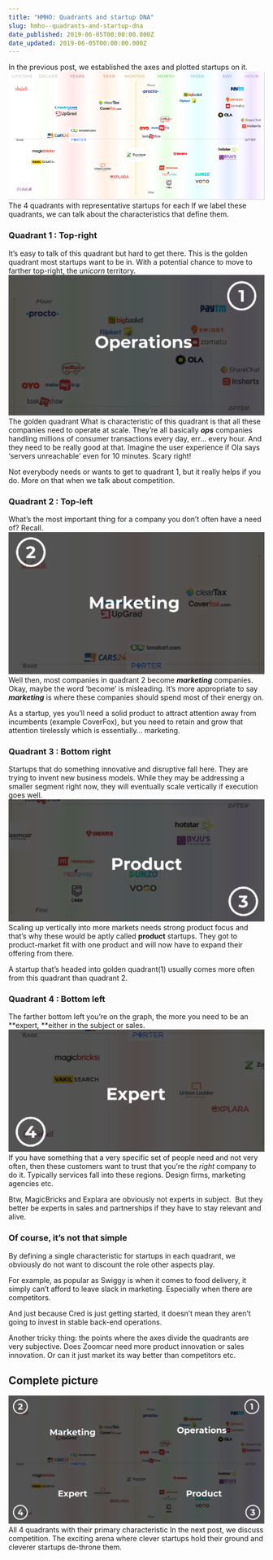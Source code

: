 ```yaml
---
title: "HMHO: Quadrants and startup DNA"
slug: hmho--quadrants-and-startup-dna
date_published: 2019-06-05T00:00:00.000Z
date_updated: 2019-06-05T00:00:00.000Z
---
```


In the previous post, we established the axes and plotted startups on it.
![](/assets/images/HMHO--Quadrants-and-startup-DNA/1-4OBkatZuUNPYvJHCZf1S1Q.png)The 4 quadrants with representative startups for each
If we label these quadrants, we can talk about the characteristics that define them.

### Quadrant 1 : Top-right

It’s easy to talk of this quadrant but hard to get there. This is the golden quadrant most startups want to be in. With a potential chance to move to farther top-right, the *unicorn* territory.
![](/assets/images/HMHO--Quadrants-and-startup-DNA/1--ZCh1dl3yp6PE2gZZGqQBg.png)The golden quadrant
What is characteristic of this quadrant is that all these companies need to operate at scale. They’re all basically ***ops*** companies handling millions of consumer transactions every day, err… every hour. And they need to be really good at that. Imagine the user experience if Ola says ‘servers unreachable’ even for 10 minutes. Scary right!

Not everybody needs or wants to get to quadrant 1, but it really helps if you do. More on that when we talk about competition.

### Quadrant 2 : Top-left

What’s the most important thing for a company you don’t often have a need of?
Recall.
![](/assets/images/HMHO--Quadrants-and-startup-DNA/1-BWQk5D_T9b5QD-YKdqp-0A.png)
Well then, most companies in quadrant 2 become ***marketing*** companies. Okay, maybe the word ‘become’ is misleading. It’s more appropriate to say ***marketing*** is where these companies should spend most of their energy on.

As a startup, yes you’ll need a solid product to attract attention away from incumbents (example CoverFox), but you need to retain and grow that attention tirelessly which is essentially… marketing.

### Quadrant 3 : Bottom right

Startups that do something innovative and disruptive fall here. They are trying to invent new business models. While they may be addressing a smaller segment right now, they will eventually scale vertically if execution goes well.
![](/assets/images/HMHO--Quadrants-and-startup-DNA/1-UYkpQrUKBJGWxj92g2sI5w.png)
Scaling up vertically into more markets needs strong product focus and that’s why these would be aptly called **product** startups. They got to product-market fit with one product and will now have to expand their offering from there.

A startup that’s headed into golden quadrant(1) usually comes more often from this quadrant than quadrant 2.

### Quadrant 4 : Bottom left

The farther bottom left you’re on the graph, the more you need to be an **expert, **either in the subject or sales.
![](/assets/images/HMHO--Quadrants-and-startup-DNA/1-U7p_9gruhalm0_7vl3GlWg.png)
If you have something that a very specific set of people need and not very often, then these customers want to trust that you’re the *right* company to do it. Typically services fall into these regions. Design firms, marketing agencies etc.

Btw, MagicBricks and Explara are obviously not experts in subject. 
But they better be experts in sales and partnerships if they have to stay relevant and alive.

### Of course, it’s not that simple

By defining a single characteristic for startups in each quadrant, we obviously do not want to discount the role other aspects play.

For example, as popular as Swiggy is when it comes to food delivery, it simply can’t afford to leave slack in marketing. Especially when there are competitors.

And just because Cred is just getting started, it doesn’t mean they aren’t going to invest in stable back-end operations.

Another tricky thing: the points where the axes divide the quadrants are very subjective. Does Zoomcar need more product innovation or sales innovation. Or can it just market its way better than competitors etc.

## Complete picture
![](/assets/images/HMHO--Quadrants-and-startup-DNA/1-EHcOFu3JU0zRJrb-1xRZRA.png)All 4 quadrants with their primary characteristic
In the next post, we discuss competition. The exciting arena where clever startups hold their ground and cleverer startups de-throne them.
